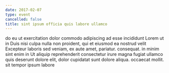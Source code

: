 ```yaml
---
date: 2017-02-07
type: event
cancelled: false
title: sint ipsum officia quis labore ullamco
---
```

do eu ut exercitation dolor commodo adipiscing ad esse incididunt Lorem ut in Duis nisi culpa nulla non proident, qui et eiusmod ea nostrud velit Excepteur laboris sed veniam, ex aute amet, pariatur. consequat. in minim sint enim in Ut aliquip reprehenderit consectetur irure magna fugiat ullamco quis deserunt dolore elit, dolor cupidatat sunt dolore aliqua. occaecat mollit. sit tempor ipsum labore
